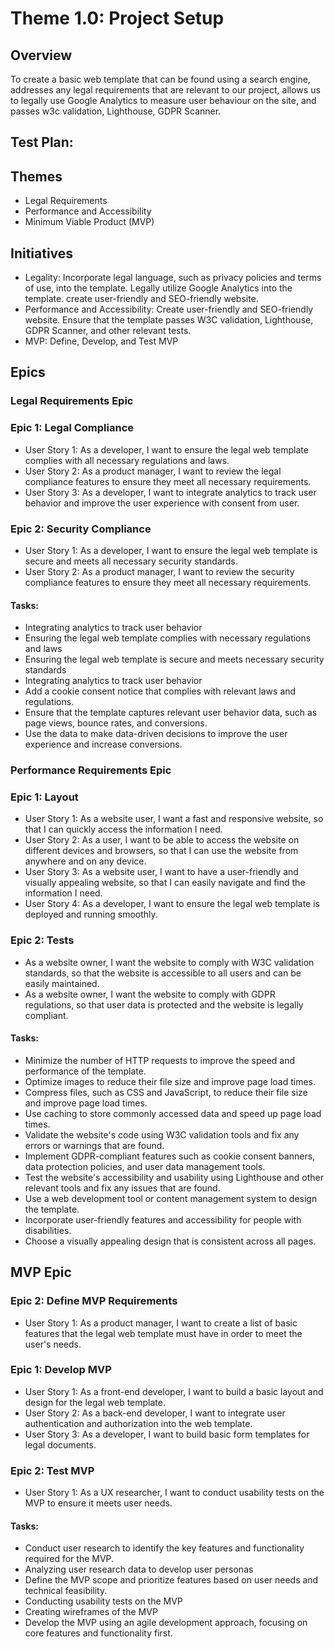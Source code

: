 # Theme 1.0: Project Setup
## Overview
To create a basic web template that can be found using a search engine, addresses any legal requirements that are relevant 
to our project, allows us to legally use Google Analytics to measure user behaviour on the site, and passes w3c 
validation, Lighthouse, GDPR Scanner.
## Test Plan:
## Themes
* Legal Requirements
* Performance and Accessibility
* Minimum Viable Product (MVP)

## Initiatives
* Legality: Incorporate legal language, such as privacy policies and terms of use, into the template. Legally utilize 
Google Analytics into the template.
create user-friendly and SEO-friendly website.
* Performance and Accessibility: Create user-friendly and SEO-friendly website. Ensure that the template passes W3C validation, Lighthouse, GDPR Scanner, and other relevant tests.
* MVP: Define, Develop, and Test MVP

## Epics

### Legal Requirements Epic
### Epic 1: Legal Compliance
* User Story 1: As a developer, I want to ensure the legal web template complies with all necessary regulations and laws.
* User Story 2: As a product manager, I want to review the legal compliance features to ensure they meet all necessary requirements.
* User Story 3: As a developer, I want to integrate analytics to track user behavior and improve the user experience with consent from user.
### Epic 2: Security Compliance
* User Story 1: As a developer, I want to ensure the legal web template is secure and meets all necessary security standards.
* User Story 2: As a product manager, I want to review the security compliance features to ensure they meet all necessary requirements.
#### Tasks:
* Integrating analytics to track user behavior
* Ensuring the legal web template complies with necessary regulations and laws
* Ensuring the legal web template is secure and meets necessary security standards
* Integrating analytics to track user behavior
* Add a cookie consent notice that complies with relevant laws and regulations.
* Ensure that the template captures relevant user behavior data, such as page views, bounce rates, and conversions.
* Use the data to make data-driven decisions to improve the user experience and increase conversions.

### Performance Requirements Epic
### Epic 1: Layout
* User Story 1: As a website user, I want a fast and responsive website, so that I can quickly access the information I need.
* User Story 2: As a user, I want to be able to access the website on different devices and browsers, so that I can use the website 
from anywhere and on any device.
* User Story 3: As a website user, I want to have a user-friendly and visually appealing website, so that I can easily navigate 
and find the information I need.
* User Story 4: As a developer, I want to ensure the legal web template is deployed and running smoothly.
### Epic 2: Tests
* As a website owner, I want the website to comply with W3C validation standards, so that the website is accessible to all users and can be easily maintained.
* As a website owner, I want the website to comply with GDPR regulations, so that user data is protected and the website is legally compliant.
#### Tasks:
* Minimize the number of HTTP requests to improve the speed and performance of the template.
* Optimize images to reduce their file size and improve page load times.
* Compress files, such as CSS and JavaScript, to reduce their file size and improve page load times.
* Use caching to store commonly accessed data and speed up page load times.
* Validate the website's code using W3C validation tools and fix any errors or warnings that are found.
* Implement GDPR-compliant features such as cookie consent banners, data protection policies, and user data management tools.
* Test the website's accessibility and usability using Lighthouse and other relevant tools and fix any issues that are found.
* Use a web development tool or content management system to design the template.
* Incorporate user-friendly features and accessibility for people with disabilities.
* Choose a visually appealing design that is consistent across all pages.

## MVP Epic
### Epic 2: Define MVP Requirements
* User Story 1: As a product manager, I want to create a list of basic features that the legal web template must have in order to meet the user's needs.
### Epic 1: Develop MVP
* User Story 1: As a front-end developer, I want to build a basic layout and design for the legal web template.
* User Story 2: As a back-end developer, I want to integrate user authentication and authorization into the web template.
* User Story 3: As a developer, I want to build basic form templates for legal documents.
### Epic 2: Test MVP
* User Story 1: As a UX researcher, I want to conduct usability tests on the MVP to ensure it meets user needs.
#### Tasks:
* Conduct user research to identify the key features and functionality required for the MVP.
* Analyzing user research data to develop user personas
* Define the MVP scope and prioritize features based on user needs and technical feasibility.
* Conducting usability tests on the MVP
* Creating wireframes of the MVP
* Develop the MVP using an agile development approach, focusing on core features and functionality first.